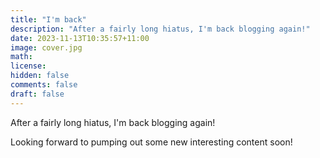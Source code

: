 ```yaml
---
title: "I'm back"
description: "After a fairly long hiatus, I'm back blogging again!"
date: 2023-11-13T10:35:57+11:00
image: cover.jpg
math: 
license: 
hidden: false
comments: false
draft: false
---
```


After a fairly long hiatus, I'm back blogging again!

Looking forward to pumping out some new interesting content soon!